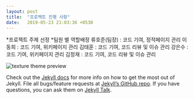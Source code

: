 ```yaml
---
layout: post
title:  "프로젝트 진행 사항"
date:   2019-05-23 21:03:36 +0530
---
```

*프로젝트 주제 선정
*팀원 별 역할배정
류호준(팀장) : 코드 기여, 정적페이지 관리
이동희 : 코드 기여, 위키페이지 관리
김태훈 : 코드 기여, 코드 리뷰 및 이슈 관리
강은수 : 코드 기여, 위키페이지 관리
김정재 : 코드 기여, 코드 리뷰 및 이슈 관리

![texture theme preview](https://images.unsplash.com/photo-1500322969630-a26ab6eb64cc?ixlib=rb-1.2.1&ixid=eyJhcHBfaWQiOjEyMDd9&w=1000&q=80)

Check out the [Jekyll docs][jekyll-docs] for more info on how to get the most out of Jekyll. File all bugs/feature requests at [Jekyll’s GitHub repo][jekyll-gh]. If you have questions, you can ask them on [Jekyll Talk][jekyll-talk].

[jekyll-docs]: https://jekyllrb.com/docs/home
[jekyll-gh]:   https://github.com/jekyll/jekyll
[jekyll-talk]: https://talk.jekyllrb.com/
